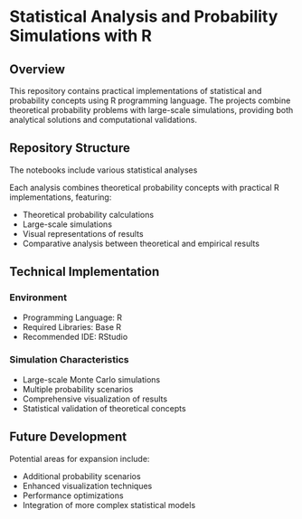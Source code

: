 # Statistical Analysis and Probability Simulations with R
## Overview
This repository contains practical implementations of statistical and probability concepts using R programming language. The projects combine theoretical probability problems with large-scale simulations, providing both analytical solutions and computational validations.

## Repository Structure
The notebooks include various statistical analyses

Each analysis combines theoretical probability concepts with practical R implementations, featuring:
- Theoretical probability calculations
- Large-scale simulations
- Visual representations of results
- Comparative analysis between theoretical and empirical results

## Technical Implementation
### Environment
- Programming Language: R
- Required Libraries: Base R
- Recommended IDE: RStudio

### Simulation Characteristics
- Large-scale Monte Carlo simulations
- Multiple probability scenarios
- Comprehensive visualization of results
- Statistical validation of theoretical concepts

## Future Development
Potential areas for expansion include:
- Additional probability scenarios
- Enhanced visualization techniques
- Performance optimizations
- Integration of more complex statistical models

